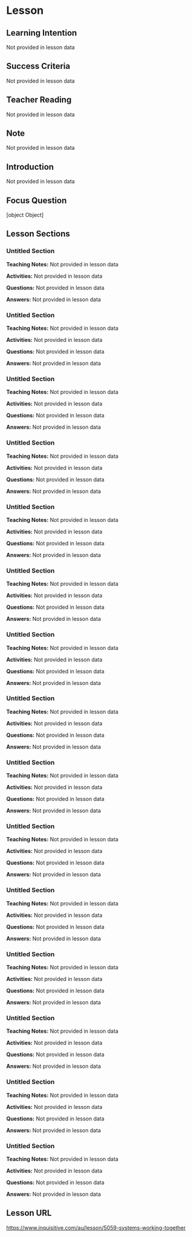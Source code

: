 # Lesson

## Learning Intention
Not provided in lesson data

## Success Criteria
Not provided in lesson data

## Teacher Reading  
Not provided in lesson data

## Note
Not provided in lesson data

## Introduction
Not provided in lesson data

## Focus Question
[object Object]

## Lesson Sections

### Untitled Section

**Teaching Notes:**
Not provided in lesson data

**Activities:**
Not provided in lesson data

**Questions:**
Not provided in lesson data

**Answers:**
Not provided in lesson data


### Untitled Section

**Teaching Notes:**
Not provided in lesson data

**Activities:**
Not provided in lesson data

**Questions:**
Not provided in lesson data

**Answers:**
Not provided in lesson data


### Untitled Section

**Teaching Notes:**
Not provided in lesson data

**Activities:**
Not provided in lesson data

**Questions:**
Not provided in lesson data

**Answers:**
Not provided in lesson data


### Untitled Section

**Teaching Notes:**
Not provided in lesson data

**Activities:**
Not provided in lesson data

**Questions:**
Not provided in lesson data

**Answers:**
Not provided in lesson data


### Untitled Section

**Teaching Notes:**
Not provided in lesson data

**Activities:**
Not provided in lesson data

**Questions:**
Not provided in lesson data

**Answers:**
Not provided in lesson data


### Untitled Section

**Teaching Notes:**
Not provided in lesson data

**Activities:**
Not provided in lesson data

**Questions:**
Not provided in lesson data

**Answers:**
Not provided in lesson data


### Untitled Section

**Teaching Notes:**
Not provided in lesson data

**Activities:**
Not provided in lesson data

**Questions:**
Not provided in lesson data

**Answers:**
Not provided in lesson data


### Untitled Section

**Teaching Notes:**
Not provided in lesson data

**Activities:**
Not provided in lesson data

**Questions:**
Not provided in lesson data

**Answers:**
Not provided in lesson data


### Untitled Section

**Teaching Notes:**
Not provided in lesson data

**Activities:**
Not provided in lesson data

**Questions:**
Not provided in lesson data

**Answers:**
Not provided in lesson data


### Untitled Section

**Teaching Notes:**
Not provided in lesson data

**Activities:**
Not provided in lesson data

**Questions:**
Not provided in lesson data

**Answers:**
Not provided in lesson data


### Untitled Section

**Teaching Notes:**
Not provided in lesson data

**Activities:**
Not provided in lesson data

**Questions:**
Not provided in lesson data

**Answers:**
Not provided in lesson data


### Untitled Section

**Teaching Notes:**
Not provided in lesson data

**Activities:**
Not provided in lesson data

**Questions:**
Not provided in lesson data

**Answers:**
Not provided in lesson data


### Untitled Section

**Teaching Notes:**
Not provided in lesson data

**Activities:**
Not provided in lesson data

**Questions:**
Not provided in lesson data

**Answers:**
Not provided in lesson data


### Untitled Section

**Teaching Notes:**
Not provided in lesson data

**Activities:**
Not provided in lesson data

**Questions:**
Not provided in lesson data

**Answers:**
Not provided in lesson data


### Untitled Section

**Teaching Notes:**
Not provided in lesson data

**Activities:**
Not provided in lesson data

**Questions:**
Not provided in lesson data

**Answers:**
Not provided in lesson data


## Lesson URL
https://www.inquisitive.com/au/lesson/5059-systems-working-together